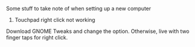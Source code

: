 Some stuff to take note of when setting up a new computer

1. Touchpad right click not working

Download GNOME Tweaks and change the option. Otherwise, live with two finger taps for right click.
